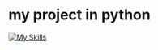 # my project in python
[![My Skills](https://skillicons.dev/icons?i=python)](https://skillicons.dev)
